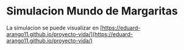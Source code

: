 # Simulacion Mundo de Margaritas

La simulacion se puede visualizar en [https://eduard-arango11.github.io/proyecto-vida/](https://eduard-arango11.github.io/proyecto-vida/)